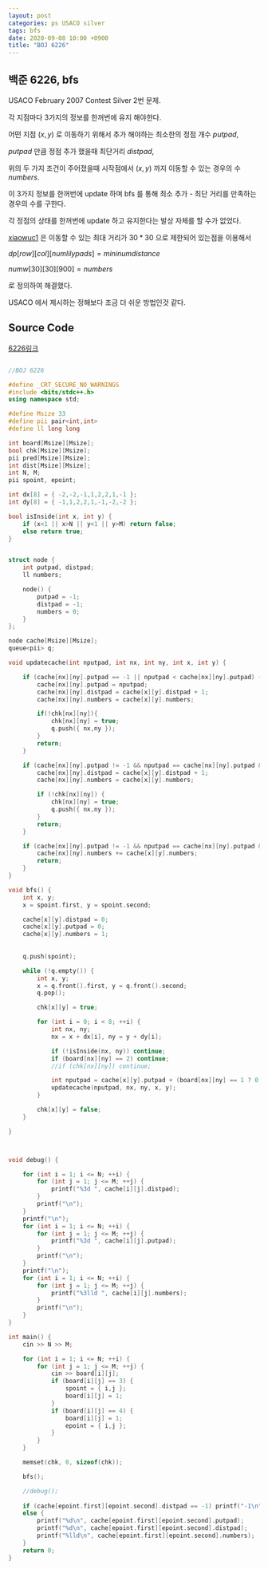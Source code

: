 ```yaml
---
layout: post
categories: ps USACO silver
tags: bfs
date: 2020-09-08 10:00 +0900
title: "BOJ 6226"
---
```


## 백준 6226, bfs

USACO February 2007 Contest Silver 2번 문제.

각 지점마다 3가지의 정보를 한꺼번에 유지 해야한다.

어떤 지점 $(x,y)$ 로 이동하기 위해서 추가 해야하는 최소한의 정점 개수 $putpad$,

$putpad$ 만큼 정점 추가 했을때 최단거리 $distpad$,

위의 두 가지 조건이 주어졌을때 시작점에서 $(x,y)$ 까지 이동할 수 있는 경우의 수 $numbers$.

이 3가지 정보를 한꺼번에 update 하며 bfs 를 통해 최소 추가 - 최단 거리를 만족하는 경우의 수를 구한다.

각 정점의 상태를 한꺼번에 update 하고 유지한다는 발상 자체를 할 수가 없었다.


[xiaowuc1](https://www.acmicpc.net/user/xiaowuc1) 은 이동할 수 있는 최대 거리가 $30*30$ 으로 제한되어 있는점을 이용해서

$dp[row][col][num lilypads] = mininum distance$

$numw[30][30][900] = numbers$

로 정의하여 해결했다.

USACO 에서 제시하는 정해보다 조금 더 쉬운 방법인것 같다.

## Source Code

[6226링크](https://www.acmicpc.net/problem/6226) 

```cpp

//BOJ 6226 

#define _CRT_SECURE_NO_WARNINGS
#include <bits/stdc++.h>
using namespace std;

#define Msize 33
#define pii pair<int,int>
#define ll long long

int board[Msize][Msize];
bool chk[Msize][Msize];
pii pred[Msize][Msize];
int dist[Msize][Msize];
int N, M;
pii spoint, epoint;

int dx[8] = { -2,-2,-1,1,2,2,1,-1 };
int dy[8] = { -1,1,2,2,1,-1,-2,-2 };

bool isInside(int x, int y) {
	if (x<1 || x>N || y<1 || y>M) return false;
	else return true;
}


struct node {
	int putpad, distpad;
	ll numbers;

	node() {
		putpad = -1;
		distpad = -1;
		numbers = 0;
	}
};

node cache[Msize][Msize];
queue<pii> q;

void updatecache(int nputpad, int nx, int ny, int x, int y) {

	if (cache[nx][ny].putpad == -1 || nputpad < cache[nx][ny].putpad) {
		cache[nx][ny].putpad = nputpad;
		cache[nx][ny].distpad = cache[x][y].distpad + 1;
		cache[nx][ny].numbers = cache[x][y].numbers;

		if(!chk[nx][ny]){
			chk[nx][ny] = true;
			q.push({ nx,ny });
		}
		return;
	}

	if (cache[nx][ny].putpad != -1 && nputpad == cache[nx][ny].putpad && cache[nx][ny].distpad > cache[x][y].distpad + 1) {
		cache[nx][ny].distpad = cache[x][y].distpad + 1;
		cache[nx][ny].numbers = cache[x][y].numbers;

		if (!chk[nx][ny]) {
			chk[nx][ny] = true;
			q.push({ nx,ny });
		}
		return;
	}

	if (cache[nx][ny].putpad != -1 && nputpad == cache[nx][ny].putpad && cache[nx][ny].distpad == (cache[x][y].distpad + 1)) {
		cache[nx][ny].numbers += cache[x][y].numbers;
		return;
	}
}

void bfs() {
	int x, y;
	x = spoint.first, y = spoint.second;

	cache[x][y].distpad = 0;
	cache[x][y].putpad = 0;
	cache[x][y].numbers = 1;
	
	
	q.push(spoint);

	while (!q.empty()) {
		int x, y;
		x = q.front().first, y = q.front().second;
		q.pop();

		chk[x][y] = true;

		for (int i = 0; i < 8; ++i) {
			int nx, ny;
			nx = x + dx[i], ny = y + dy[i];

			if (!isInside(nx, ny)) continue;
			if (board[nx][ny] == 2) continue;
			//if (chk[nx][ny]) continue;

			int nputpad = cache[x][y].putpad + (board[nx][ny] == 1 ? 0 : 1);
			updatecache(nputpad, nx, ny, x, y);
		}

		chk[x][y] = false;
	}

}



void debug() {

	for (int i = 1; i <= N; ++i) {
		for (int j = 1; j <= M; ++j) {
			printf("%3d ", cache[i][j].distpad);
		}
		printf("\n");
	}
	printf("\n");
	for (int i = 1; i <= N; ++i) {
		for (int j = 1; j <= M; ++j) {
			printf("%3d ", cache[i][j].putpad);
		}
		printf("\n");
	}
	printf("\n");
	for (int i = 1; i <= N; ++i) {
		for (int j = 1; j <= M; ++j) {
			printf("%3lld ", cache[i][j].numbers);
		}
		printf("\n");
	}
}

int main() {
	cin >> N >> M;

	for (int i = 1; i <= N; ++i) {
		for (int j = 1; j <= M; ++j) {
			cin >> board[i][j];
			if (board[i][j] == 3) {
				spoint = { i,j };
				board[i][j] = 1;
			}
			if (board[i][j] == 4) {
				board[i][j] = 1;
				epoint = { i,j };
			}
		}
	}

	memset(chk, 0, sizeof(chk));

	bfs();

	//debug();
	
	if (cache[epoint.first][epoint.second].distpad == -1) printf("-1\n");
	else {
		printf("%d\n", cache[epoint.first][epoint.second].putpad);
		printf("%d\n", cache[epoint.first][epoint.second].distpad);
		printf("%lld\n", cache[epoint.first][epoint.second].numbers);
	}
	return 0;
}

```